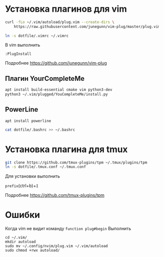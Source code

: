 # Установка плагинов для vim

```bash
curl -fLo ~/.vim/autoload/plug.vim --create-dirs \
    https://raw.githubusercontent.com/junegunn/vim-plug/master/plug.vim
    
ln -s dotfile/.vimrc ~/.vimrc
```

В vim выполнить 

```vim
:PlugInstall
```

Подробнее https://github.com/junegunn/vim-plug


## Плагин YourCompleteMe

```bash
apt install build-essential cmake vim python3-dev
python3 ~/.vim/plugged/YouCompleteMe/install.py
```

## PowerLine 

```bash
apt install powerline

```


```bash
cat dotfile/.bashrc >> ~/.bashrc
```

# Установка плагина для tmux

```bash
git clone https://github.com/tmux-plugins/tpm ~/.tmux/plugins/tpm
ln -s dotfile/.tmux.conf ~/.tmux.conf

```

Для установки выполнить 

```prefix```(ctrl+b)+```I```

Подробнее https://github.com/tmux-plugins/tpm

# Ошибки 

Когда vim не видит команду `function plug#begin`
Выполнить
```
cd ~/.vim/
mkdir autoload
sudo mv ~/.config/nvim/plug.vim ~/.vim/autoload
sudo chmod +rwx autoload/
```
